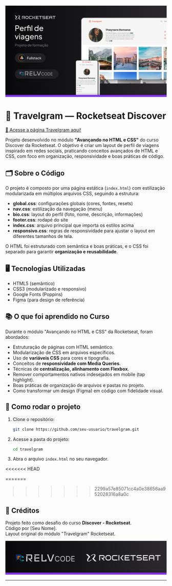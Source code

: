 
![Travelgram Banner](./assets/cover-turistico.jpg)

# 📸 Travelgram — Rocketseat Discover

<a href="https://emersonromana.github.io/travelgram/"> 🔗 Acesse a página Travelgram aqui! </a> 

Projeto desenvolvido no módulo **"Avançando no HTML e CSS"** do curso Discover da Rocketseat. O objetivo é criar um layout de perfil de viagens inspirado em redes sociais, praticando conceitos avançados de HTML e CSS, com foco em organização, responsividade e boas práticas de código.

## 🗂 Sobre o Código

O projeto é composto por uma página estática (`index.html`) com estilização modularizada em múltiplos arquivos CSS, seguindo a estrutura:
- **global.css**: configurações globais (cores, fontes, resets)
- **nav.css**: estilização da navegação (menu)
- **bio.css**: layout do perfil (foto, nome, descrição, informações)
- **footer.css**: rodapé do site
- **index.css**: arquivo principal que importa os estilos acima
- **responsivo.css**: regras de responsividade para ajustar o layout em diferentes tamanhos de tela.

O HTML foi estruturado com semântica e boas práticas, e o CSS foi separado para garantir **organização e reusabilidade**.

## 🖥 Tecnologias Utilizadas
- HTML5 (semântico)
- CSS3 (modularizado e responsivo)
- Google Fonts (Poppins)
- Figma (para design de referência)

## 📚 O que foi aprendido no Curso
Durante o módulo "Avançando no HTML e CSS" da Rocketseat, foram abordados:
- Estruturação de páginas com HTML semântico.
- Modularização de CSS em arquivos específicos.
- Uso de **variáveis CSS** para cores e tipografia.
- Conceitos de **responsividade com Media Queries**.
- Técnicas de **centralização, alinhamento com Flexbox**.
- Remover comportamentos nativos indesejados em mobile (tap highlight).
- Boas práticas de organização de arquivos e pastas no projeto.
- Como transformar um design (Figma) em código com fidelidade visual.

## 🚀 Como rodar o projeto
1. Clone o repositório:
   ```bash
   git clone https://github.com/seu-usuario/travelgram.git
   ```
2. Acesse a pasta do projeto:
   ```bash
   cd travelgram
   ```
3. Abra o arquivo `index.html` no seu navegador.

<<<<<<< HEAD

=======
>>>>>>> 2299a57e85071cc4a0e38656aa952028316a8a0c
## 📝 Créditos
Projeto feito como desafio do curso **Discover - Rocketseat**.  
Código por [Seu Nome].  
Layout original do módulo "Travelgram" Rocketseat.



![Travelgram Banner](./assets/cover-end.jpg)

---
